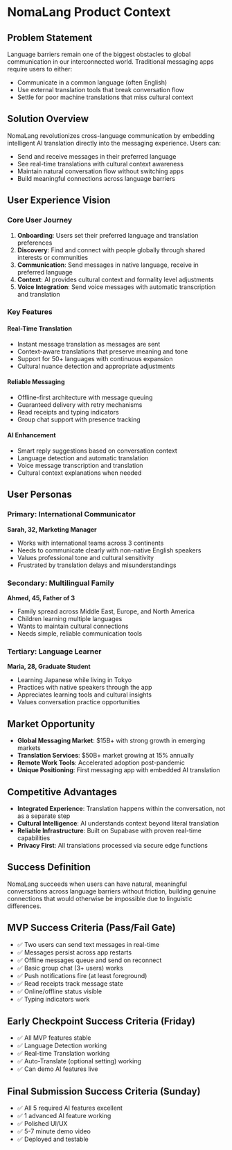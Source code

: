 # NomaLang Product Context

## Problem Statement
Language barriers remain one of the biggest obstacles to global communication in our interconnected world. Traditional messaging apps require users to either:
- Communicate in a common language (often English)
- Use external translation tools that break conversation flow
- Settle for poor machine translations that miss cultural context

## Solution Overview
NomaLang revolutionizes cross-language communication by embedding intelligent AI translation directly into the messaging experience. Users can:
- Send and receive messages in their preferred language
- See real-time translations with cultural context awareness
- Maintain natural conversation flow without switching apps
- Build meaningful connections across language barriers

## User Experience Vision

### Core User Journey
1. **Onboarding**: Users set their preferred language and translation preferences
2. **Discovery**: Find and connect with people globally through shared interests or communities
3. **Communication**: Send messages in native language, receive in preferred language
4. **Context**: AI provides cultural context and formality level adjustments
5. **Voice Integration**: Send voice messages with automatic transcription and translation

### Key Features

#### Real-Time Translation
- Instant message translation as messages are sent
- Context-aware translations that preserve meaning and tone
- Support for 50+ languages with continuous expansion
- Cultural nuance detection and appropriate adjustments

#### Reliable Messaging
- Offline-first architecture with message queuing
- Guaranteed delivery with retry mechanisms
- Read receipts and typing indicators
- Group chat support with presence tracking

#### AI Enhancement
- Smart reply suggestions based on conversation context
- Language detection and automatic translation
- Voice message transcription and translation
- Cultural context explanations when needed

## User Personas

### Primary: International Communicator
**Sarah, 32, Marketing Manager**
- Works with international teams across 3 continents
- Needs to communicate clearly with non-native English speakers
- Values professional tone and cultural sensitivity
- Frustrated by translation delays and misunderstandings

### Secondary: Multilingual Family
**Ahmed, 45, Father of 3**
- Family spread across Middle East, Europe, and North America
- Children learning multiple languages
- Wants to maintain cultural connections
- Needs simple, reliable communication tools

### Tertiary: Language Learner
**Maria, 28, Graduate Student**
- Learning Japanese while living in Tokyo
- Practices with native speakers through the app
- Appreciates learning tools and cultural insights
- Values conversation practice opportunities

## Market Opportunity
- **Global Messaging Market**: $15B+ with strong growth in emerging markets
- **Translation Services**: $50B+ market growing at 15% annually
- **Remote Work Tools**: Accelerated adoption post-pandemic
- **Unique Positioning**: First messaging app with embedded AI translation

## Competitive Advantages
- **Integrated Experience**: Translation happens within the conversation, not as a separate step
- **Cultural Intelligence**: AI understands context beyond literal translation
- **Reliable Infrastructure**: Built on Supabase with proven real-time capabilities
- **Privacy First**: All translations processed via secure edge functions

## Success Definition
NomaLang succeeds when users can have natural, meaningful conversations across language barriers without friction, building genuine connections that would otherwise be impossible due to linguistic differences.

## MVP Success Criteria (Pass/Fail Gate)
- ✅ Two users can send text messages in real-time
- ✅ Messages persist across app restarts
- ✅ Offline messages queue and send on reconnect
- ✅ Basic group chat (3+ users) works
- ✅ Push notifications fire (at least foreground)
- ✅ Read receipts track message state
- ✅ Online/offline status visible
- ✅ Typing indicators work

## Early Checkpoint Success Criteria (Friday)
- ✅ All MVP features stable
- ✅ Language Detection working
- ✅ Real-time Translation working
- ✅ Auto-Translate (optional setting) working
- ✅ Can demo AI features live

## Final Submission Success Criteria (Sunday)
- ✅ All 5 required AI features excellent
- ✅ 1 advanced AI feature working
- ✅ Polished UI/UX
- ✅ 5-7 minute demo video
- ✅ Deployed and testable
